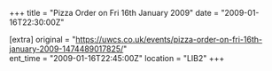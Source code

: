 +++
title = "Pizza Order on Fri 16th January 2009"
date = "2009-01-16T22:30:00Z"

[extra]
original = "https://uwcs.co.uk/events/pizza-order-on-fri-16th-january-2009-1474489017825/"    
ent_time = "2009-01-16T22:45:00Z"
location = "LIB2"
+++




